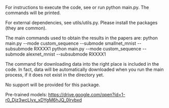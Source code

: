 For instructions to execute the code, see or run python main.py. The commands will be printed.

For external dependencies, see utils/utils.py. Please install the packages (they are common).

The main commands used to obtain the results in the papers are:
python main.py --mode custom_sequence --submode smallnet_mnist --subsubmode RXXXX1
python main.py --mode custom_sequence --submode alexnet_mnist --subsubmode RXXXX1

The command for downloading data into the right place is included in the code. In fact, data will be automatically downloaded when you run the main process, if it does not exist in the directory yet.

No support will be provided for this package.

Pre-trained models:
https://drive.google.com/open?id=1-r0_Djz3wcLlyx_xDYgM6hJQ_0lrvbxd